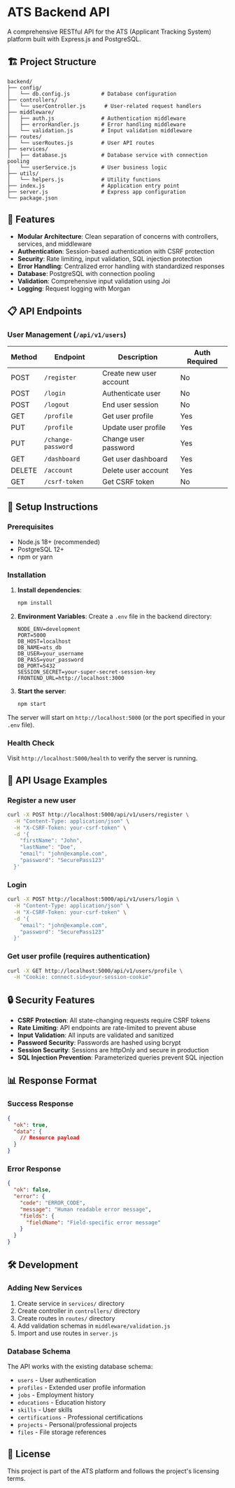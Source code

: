 # ATS Backend API

A comprehensive RESTful API for the ATS (Applicant Tracking System) platform built with Express.js and PostgreSQL.

## 🏗️ Project Structure

```
backend/
├── config/
│   └── db.config.js          # Database configuration
├── controllers/
│   └── userController.js      # User-related request handlers
├── middleware/
│   ├── auth.js               # Authentication middleware
│   ├── errorHandler.js       # Error handling middleware
│   └── validation.js         # Input validation middleware
├── routes/
│   └── userRoutes.js         # User API routes
├── services/
│   ├── database.js           # Database service with connection pooling
│   └── userService.js        # User business logic
├── utils/
│   └── helpers.js            # Utility functions
├── index.js                  # Application entry point
├── server.js                 # Express app configuration
└── package.json
```

## 🚀 Features

- **Modular Architecture**: Clean separation of concerns with controllers, services, and middleware
- **Authentication**: Session-based authentication with CSRF protection
- **Security**: Rate limiting, input validation, SQL injection protection
- **Error Handling**: Centralized error handling with standardized responses
- **Database**: PostgreSQL with connection pooling
- **Validation**: Comprehensive input validation using Joi
- **Logging**: Request logging with Morgan

## 📋 API Endpoints

### User Management (`/api/v1/users`)

| Method | Endpoint           | Description             | Auth Required |
| ------ | ------------------ | ----------------------- | ------------- |
| POST   | `/register`        | Create new user account | No            |
| POST   | `/login`           | Authenticate user       | No            |
| POST   | `/logout`          | End user session        | No            |
| GET    | `/profile`         | Get user profile        | Yes           |
| PUT    | `/profile`         | Update user profile     | Yes           |
| PUT    | `/change-password` | Change user password    | Yes           |
| GET    | `/dashboard`       | Get user dashboard      | Yes           |
| DELETE | `/account`         | Delete user account     | Yes           |
| GET    | `/csrf-token`      | Get CSRF token          | No            |

## 🔧 Setup Instructions

### Prerequisites

- Node.js 18+ (recommended)
- PostgreSQL 12+
- npm or yarn

### Installation

1. **Install dependencies**:

   ```bash
   npm install
   ```

2. **Environment Variables**:
   Create a `.env` file in the backend directory:

   ```env
   NODE_ENV=development
   PORT=5000
   DB_HOST=localhost
   DB_NAME=ats_db
   DB_USER=your_username
   DB_PASS=your_password
   DB_PORT=5432
   SESSION_SECRET=your-super-secret-session-key
   FRONTEND_URL=http://localhost:3000
   ```

3. **Start the server**:
   ```bash
   npm start
   ```

The server will start on `http://localhost:5000` (or the port specified in your `.env` file).

### Health Check

Visit `http://localhost:5000/health` to verify the server is running.

## 📝 API Usage Examples

### Register a new user

```bash
curl -X POST http://localhost:5000/api/v1/users/register \
  -H "Content-Type: application/json" \
  -H "X-CSRF-Token: your-csrf-token" \
  -d '{
    "firstName": "John",
    "lastName": "Doe",
    "email": "john@example.com",
    "password": "SecurePass123"
  }'
```

### Login

```bash
curl -X POST http://localhost:5000/api/v1/users/login \
  -H "Content-Type: application/json" \
  -H "X-CSRF-Token: your-csrf-token" \
  -d '{
    "email": "john@example.com",
    "password": "SecurePass123"
  }'
```

### Get user profile (requires authentication)

```bash
curl -X GET http://localhost:5000/api/v1/users/profile \
  -H "Cookie: connect.sid=your-session-cookie"
```

## 🔒 Security Features

- **CSRF Protection**: All state-changing requests require CSRF tokens
- **Rate Limiting**: API endpoints are rate-limited to prevent abuse
- **Input Validation**: All inputs are validated and sanitized
- **Password Security**: Passwords are hashed using bcrypt
- **Session Security**: Sessions are httpOnly and secure in production
- **SQL Injection Prevention**: Parameterized queries prevent SQL injection

## 📊 Response Format

### Success Response

```json
{
  "ok": true,
  "data": {
    // Resource payload
  }
}
```

### Error Response

```json
{
  "ok": false,
  "error": {
    "code": "ERROR_CODE",
    "message": "Human readable error message",
    "fields": {
      "fieldName": "Field-specific error message"
    }
  }
}
```

## 🛠️ Development

### Adding New Services

1. Create service in `services/` directory
2. Create controller in `controllers/` directory
3. Create routes in `routes/` directory
4. Add validation schemas in `middleware/validation.js`
5. Import and use routes in `server.js`

### Database Schema

The API works with the existing database schema:

- `users` - User authentication
- `profiles` - Extended user profile information
- `jobs` - Employment history
- `educations` - Education history
- `skills` - User skills
- `certifications` - Professional certifications
- `projects` - Personal/professional projects
- `files` - File storage references

## 📄 License

This project is part of the ATS platform and follows the project's licensing terms.

